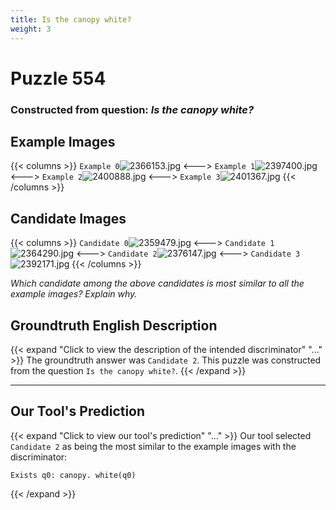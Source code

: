 ```yaml
---
title: Is the canopy white?
weight: 3
---
```


# Puzzle 554
### Constructed from question: _Is the canopy white?_


## Example Images
{{< columns >}}
`Example 0`![2366153.jpg](/gqa_images/2366153.jpg)
<--->
`Example 1`![2397400.jpg](/gqa_images/2397400.jpg)
<--->
`Example 2`![2400888.jpg](/gqa_images/2400888.jpg)
<--->
`Example 3`![2401367.jpg](/gqa_images/2401367.jpg)
{{< /columns >}}

## Candidate Images
{{< columns >}}
`Candidate 0`![2359479.jpg](/gqa_images/2359479.jpg)
<--->
`Candidate 1`![2364290.jpg](/gqa_images/2364290.jpg)
<--->
`Candidate 2`![2376147.jpg](/gqa_images/2376147.jpg)
<--->
`Candidate 3`![2392171.jpg](/gqa_images/2392171.jpg)
{{< /columns >}}

*Which candidate among the above candidates is most similar to all the example images? Explain why.*

## Groundtruth English Description

{{< expand "Click to view the description of the intended discriminator" "..." >}}
The groundtruth answer was `Candidate 2`. This puzzle was constructed from the question `Is the canopy white?`.
{{< /expand >}}

---

## Our Tool's Prediction

{{< expand "Click to view our tool's prediction" "..." >}}
Our tool selected `Candidate 2` as being the most similar to the example images with the discriminator:
```plaintext
Exists q0: canopy. white(q0)
```
{{< /expand >}}
